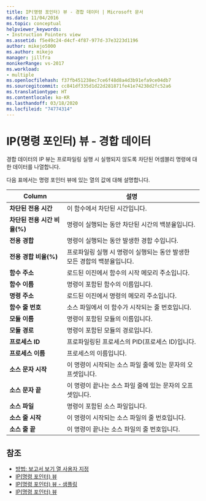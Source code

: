 ```yaml
---
title: IP(명령 포인터) 뷰 - 경합 데이터 | Microsoft 문서
ms.date: 11/04/2016
ms.topic: conceptual
helpviewer_keywords:
- Instruction Pointers view
ms.assetid: f5e49c24-d4cf-4f87-977d-37e3223d1196
author: mikejo5000
ms.author: mikejo
manager: jillfra
monikerRange: vs-2017
ms.workload:
- multiple
ms.openlocfilehash: f37fb451238ec7ce6f48d8a4d3b91efa9ce04db7
ms.sourcegitcommit: cc841df335d1d22d281871fe41e74238d2fc52a6
ms.translationtype: HT
ms.contentlocale: ko-KR
ms.lasthandoff: 03/18/2020
ms.locfileid: "74774314"
---
```

# <a name="instruction-pointers-ips-view---contention-data"></a>IP(명령 포인터) 뷰 - 경합 데이터
경합 데이터의 IP 뷰는 프로파일링 실행 시 실행되지 않도록 차단된 어셈블리 명령에 대한 데이터를 나열합니다.

 다음 표에서는 명령 포인터 뷰에 있는 열의 값에 대해 설명합니다.

|Column|설명|
|------------|-----------------|
|**차단된 전용 시간**|이 함수에서 차단된 시간입니다.|
|**차단된 전용 시간 비율(%)**|명령이 실행되는 동안 차단된 시간의 백분율입니다.|
|**전용 경합**|명령이 실행되는 동안 발생한 경합 수입니다.|
|**전용 경합 비율(%)**|프로파일링 실행 시 명령이 실행되는 동안 발생한 모든 경합의 백분율입니다.|
|**함수 주소**|로드된 이진에서 함수의 시작 메모리 주소입니다.|
|**함수 이름**|명령이 포함된 함수의 이름입니다.|
|**명령 주소**|로드된 이진에서 명령의 메모리 주소입니다.|
|**함수 줄 번호**|소스 파일에서 이 함수가 시작되는 줄 번호입니다.|
|**모듈 이름**|명령이 포함된 모듈의 이름입니다.|
|**모듈 경로**|명령이 포함된 모듈의 경로입니다.|
|**프로세스 ID**|프로파일링된 프로세스의 PID(프로세스 ID)입니다.|
|**프로세스 이름**|프로세스의 이름입니다.|
|**소스 문자 시작**|이 명령이 시작되는 소스 파일 줄에 있는 문자의 오프셋입니다.|
|**소스 문자 끝**|이 명령이 끝나는 소스 파일 줄에 있는 문자의 오프셋입니다.|
|**소스 파일**|명령이 포함된 소스 파일입니다.|
|**소스 줄 시작**|이 명령이 시작되는 소스 파일의 줄 번호입니다.|
|**소스 줄 끝**|이 명령이 끝나는 소스 파일의 줄 번호입니다.|

## <a name="see-also"></a>참조
- [방법: 보고서 보기 열 사용자 지정](../profiling/how-to-customize-report-view-columns.md)
- [IP(명령 포인터) 뷰](../profiling/instruction-pointers-ips-view.md)
- [IP(명령 포인터) 뷰 - 샘플링](../profiling/instruction-pointers-ips-view-dotnet-memory-sampling-data.md)
- [IP(명령 포인터) 뷰](../profiling/instruction-pointers-ips-view-sampling-data.md)
